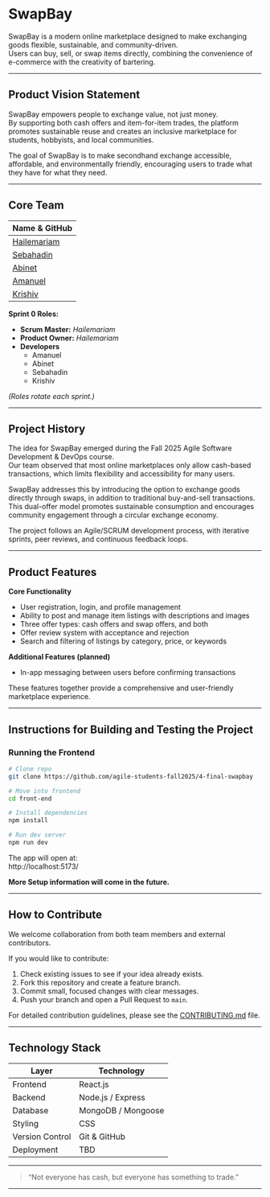 # SwapBay

SwapBay is a modern online marketplace designed to make exchanging goods flexible, sustainable, and community-driven.  
Users can buy, sell, or swap items directly, combining the convenience of e-commerce with the creativity of bartering.

---

## Product Vision Statement

SwapBay empowers people to exchange value, not just money.  
By supporting both cash offers and item-for-item trades, the platform promotes sustainable reuse and creates an inclusive marketplace for students, hobbyists, and local communities.  

The goal of SwapBay is to make secondhand exchange accessible, affordable, and environmentally friendly, encouraging users to trade what they have for what they need.

---

## Core Team

| Name & GitHub |
|:---------------|
| [Hailemariam](https://github.com/HailemariamMersha) |
| [Sebahadin](https://github.com/sebahadin) |
| [Abinet](https://github.com/Abinet-Cholo) |
| [Amanuel](https://github.com/Amanuel-Nigussie) |
| [Krishiv](https://github.com/krishivseth) |


**Sprint 0 Roles:**  

- **Scrum Master:** *Hailemariam*  
- **Product Owner:** *Hailemariam*  
- **Developers**
    * Amanuel
    * Abinet
    * Sebahadin
    * Krishiv

*(Roles rotate each sprint.)*

---

## Project History

The idea for SwapBay emerged during the Fall 2025 Agile Software Development & DevOps course.  
Our team observed that most online marketplaces only allow cash-based transactions, which limits flexibility and accessibility for many users.  

SwapBay addresses this by introducing the option to exchange goods directly through swaps, in addition to traditional buy-and-sell transactions.  
This dual-offer model promotes sustainable consumption and encourages community engagement through a circular exchange economy.

The project follows an Agile/SCRUM development process, with iterative sprints, peer reviews, and continuous feedback loops.

---

## Product Features

**Core Functionality**
- User registration, login, and profile management  
- Ability to post and manage item listings with descriptions and images  
- Three offer types: cash offers and swap offers, and both  
- Offer review system with acceptance and rejection 
- Search and filtering of listings by category, price, or keywords   

**Additional Features (planned)**
- In-app messaging between users before confirming transactions  

 

These features together provide a comprehensive and user-friendly marketplace experience.

---

## Instructions for Building and Testing the Project

### Running the Frontend

```bash
# Clone repo
git clone https://github.com/agile-students-fall2025/4-final-swapbay

# Move into frontend
cd front-end

# Install dependencies
npm install

# Run dev server
npm run dev
```
The app will open at:  
http://localhost:5173/

**More Setup information will come in the future.**

---

## How to Contribute

We welcome collaboration from both team members and external contributors.  

If you would like to contribute:
1. Check existing issues to see if your idea already exists.  
2. Fork this repository and create a feature branch.  
3. Commit small, focused changes with clear messages.  
4. Push your branch and open a Pull Request to `main`.  

For detailed contribution guidelines, please see the [CONTRIBUTING.md](./CONTRIBUTING.md) file.

---

## Technology Stack

| Layer | Technology |
|-------|-------------|
| Frontend | React.js |
| Backend | Node.js / Express |
| Database | MongoDB / Mongoose |
| Styling | CSS |
| Version Control | Git & GitHub |
| Deployment | TBD |


---

> “Not everyone has cash, but everyone has something to trade.”

---

